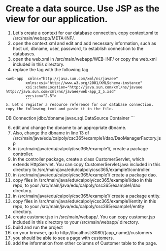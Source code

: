 # Create a data source. Use JSP as the view for our application.
1. Let's create a context for our database connection. copy context.xml to /src/main/webapp/META-INF/.
2. open the context.xml and edit and add necessary information, such as host url, dbname, user, password, to establish connection to the databases.
3. open the web.xml in /src/main/webapp/WEB-INF/ or copy the web.xml included in this directory.
4. replace the <web-app> tag with the following tag. 
```
<web-app  xmlns="http://java.sun.com/xml/ns/javaee"
         xmlns:xsi="http://www.w3.org/2001/XMLSchema-instance"
         xsi:schemaLocation="http://java.sun.com/xml/ns/javaee http://java.sun.com/xml/ns/javaee/web-app_2_5.xsd"
         version="2.5">
         ```
5. Let's register a resource reference for our database connection. copy the following text and paste it in the file.
```
  <resource-ref>
      <description>DB Connection</description>
      <res-ref-name>jdbc/dbname</res-ref-name>
      <res-type>javax.sql.DataSource</res-type>
      <res-auth>Container</res-auth>
  </resource-ref>
```

6. edit and change the dbname to an appropriate dbname. 
7. Also, change the dbname in line 13 of /src/main/java/edu/calpoly/csc365/example1/dao/DaoManagerFactory.jsp
8. in /src/main/java/edu/calpoly/csc365/example1/, create a package controller.
9. In the controller package, create a class CustomerServlet, which extends HttpServlet.
You can copy CustomerServlet.java included in this directory to /src/main/java/edu/calpoly/csc365/example1/controller.
10. in /src/main/java/edu/calpoly/csc365/example1/ create a package dao.
11. copy files in /src/main/java/edu/calpoly/csc365/example1/dao in this repo, to your /src/main/java/edu/calpoly/csc365/example1/dao directory.
12. in /src/main/java/edu/calpoly/csc365/example1/ create a package entity.
13. copy files in /src/main/java/edu/calpoly/csc365/example1/entity in this repo, to your /src/main/java/edu/calpoly/csc365/example1/entity directory.
14. create customer.jsp in /src/main/webapp/. You can copy customer.jsp included in this directory to your /src/main/webapp/ directory.
15. build and run the project
16. on your browser, go to http://localhost:8080/{app_name}/customers
17. you should be able to see a page with customers.
18. add the information from other columns of Customer table to the page.
